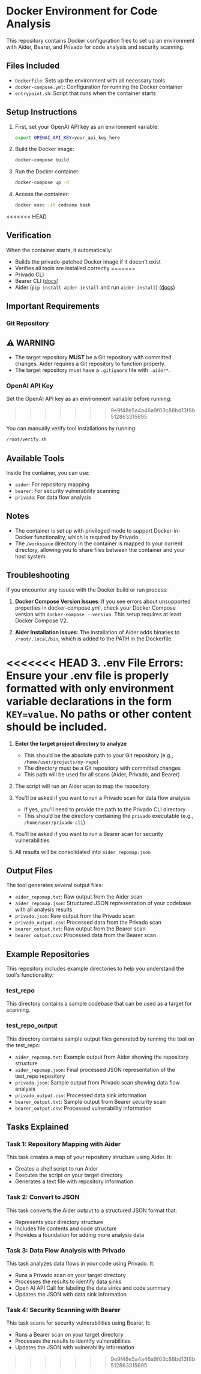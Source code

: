 # Docker Environment for Code Analysis

This repository contains Docker configuration files to set up an environment with Aider, Bearer, and Privado for code analysis and security scanning.

## Files Included

- `Dockerfile`: Sets up the environment with all necessary tools
- `docker-compose.yml`: Configuration for running the Docker container
- `entrypoint.sh`: Script that runs when the container starts

## Setup Instructions

1. First, set your OpenAI API key as an environment variable:
   ```bash
   export OPENAI_API_KEY=your_api_key_here
   ```

2. Build the Docker image:
   ```bash
   docker-compose build
   ```

3. Run the Docker container:
   ```bash
   docker-compose up -d
   ```

4. Access the container:
   ```bash
   docker exec -it codeana bash
   ```

<<<<<<< HEAD
## Verification

When the container starts, it automatically:
- Builds the privado-patched Docker image if it doesn't exist
- Verifies all tools are installed correctly
=======
- Privado CLI
- Bearer CLI ([docs](https://docs.bearer.com/))
- Aider (`pip install aider-install` and run `aider-install`) ([docs](https://aider.chat/))

## Important Requirements

### Git Repository
## ⚠️ **WARNING**

- The target repository **MUST** be a Git repository with committed changes. Aider requires a Git repository to function properly.
- The target repository must have a `.gitignore` file with `.aider*`.

### OpenAI API Key
Set the OpenAI API key as an environment variable before running:
>>>>>>> 9e9f48e5a4a46a9f03c88bd13f8b512863315695

You can manually verify tool installations by running:
```bash
/root/verify.sh
```

## Available Tools

Inside the container, you can use:
- `aider`: For repository mapping
- `bearer`: For security vulnerability scanning
- `privado`: For data flow analysis

## Notes

- The container is set up with privileged mode to support Docker-in-Docker functionality, which is required by Privado.
- The `/workspace` directory in the container is mapped to your current directory, allowing you to share files between the container and your host system.

## Troubleshooting

If you encounter any issues with the Docker build or run process:

1. **Docker Compose Version Issues**: If you see errors about unsupported properties in docker-compose.yml, check your Docker Compose version with `docker-compose --version`. This setup requires at least Docker Compose V2.

2. **Aider Installation Issues**: The installation of Aider adds binaries to `/root/.local/bin`, which is added to the PATH in the Dockerfile.

<<<<<<< HEAD
3. **.env File Errors**: Ensure your .env file is properly formatted with only environment variable declarations in the form `KEY=value`. No paths or other content should be included.
=======
1. **Enter the target project directory to analyze**
   - This should be the absolute path to your Git repository (e.g., `/home/user/projects/my-repo`)
   - The directory must be a Git repository with committed changes
   - This path will be used for all scans (Aider, Privado, and Bearer)

2. The script will run an Aider scan to map the repository

3. You'll be asked if you want to run a Privado scan for data flow analysis
   - If yes, you'll need to provide the path to the Privado CLI directory
   - This should be the directory containing the `privado` executable (e.g., `/home/user/privado-cli`)

4. You'll be asked if you want to run a Bearer scan for security vulnerabilities

5. All results will be consolidated into `aider_repomap.json`

## Output Files

The tool generates several output files:

- `aider_repomap.txt`: Raw output from the Aider scan
- `aider_repomap.json`: Structured JSON representation of your codebase with all analysis results
- `privado.json`: Raw output from the Privado scan
- `privado_output.csv`: Processed data from the Privado scan
- `bearer_output.txt`: Raw output from the Bearer scan
- `bearer_output.csv`: Processed data from the Bearer scan

## Example Repositories

This repository includes example directories to help you understand the tool's functionality:

### test_repo
This directory contains a sample codebase that can be used as a target for scanning.

### test_repo_output
This directory contains sample output files generated by running the tool on the test_repo:
- `aider_repomap.txt`: Example output from Aider showing the repository structure
- `aider_repomap.json`: Final processed JSON representation of the test_repo repository
- `privado.json`: Sample output from Privado scan showing data flow analysis
- `privado_output.csv`: Processed data sink information
- `bearer_output.txt`: Sample output from Bearer security scan
- `bearer_output.csv`: Processed vulnerability information

## Tasks Explained

### Task 1: Repository Mapping with Aider

This task creates a map of your repository structure using Aider. It:
- Creates a shell script to run Aider
- Executes the script on your target directory
- Generates a text file with repository information

### Task 2: Convert to JSON

This task converts the Aider output to a structured JSON format that:
- Represents your directory structure
- Includes file contents and code structure
- Provides a foundation for adding more analysis data

### Task 3: Data Flow Analysis with Privado

This task analyzes data flows in your code using Privado. It:
- Runs a Privado scan on your target directory
- Processes the results to identify data sinks
- Open AI API Call for labeling the data sinks and code summary
- Updates the JSON with data sink information

### Task 4: Security Scanning with Bearer

This task scans for security vulnerabilities using Bearer. It:
- Runs a Bearer scan on your target directory
- Processes the results to identify vulnerabilities
- Updates the JSON with vulnerability information
>>>>>>> 9e9f48e5a4a46a9f03c88bd13f8b512863315695
